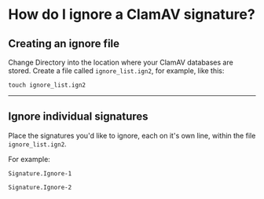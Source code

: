 # How do I ignore a ClamAV signature?

## Creating an ignore file

Change Directory into the location where your ClamAV databases are stored.  Create a file called `ignore_list.ign2`, for example, like this:

`touch ignore_list.ign2`

---

## Ignore individual signatures

Place the signatures you'd like to ignore, each on it's own line, within the file `ignore_list.ign2`.

For example:

`Signature.Ignore-1`

`Signature.Ignore-2`
